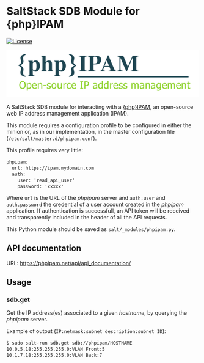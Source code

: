# SaltStack SDB Module for {php}IPAM

[![License](https://img.shields.io/badge/License-Apache--2.0-blue.svg)](https://spdx.org/licenses/Apache-2.0.html)

![](images/phpipam_logo.png?raw=true)

A SaltStack SDB module for interacting with a
[{php}IPAM](https://phpipam.net/), an open-source web IP address management application (IPAM).

This module requires a configuration profile to be configured in either the minion or, as in our implementation, in the master configuration file (`/etc/salt/master.d/phpipam.conf`).

This profile requires very little:

    phpipam:
      url: https://ipam.mydomain.com
      auth:
        user: 'read_api_user'
        password: 'xxxxx'

Where `url` is the URL of the *phpipam* server and `auth.user` and `auth.password` the credential of a user account created in the *phpipam* application. If authentication is successfull, an API token will be received and transparently included in the header of all the API requests.

This Python module should be saved as `salt/_modules/phpipam.py`.

## API documentation

URL: <https://phpipam.net/api/api_documentation/>

## Usage

### sdb.get

Get the IP address(es) associated to a given *hostname*, by querying the *phpipam* server.

Example of output (`IP:netmask:subnet description:subnet ID`):

    $ sudo salt-run sdb.get sdb://phpipam/HOSTNAME
    10.0.5.18:255.255.255.0:VLAN Front:5
    10.1.7.18:255.255.255.0:VLAN Back:7
